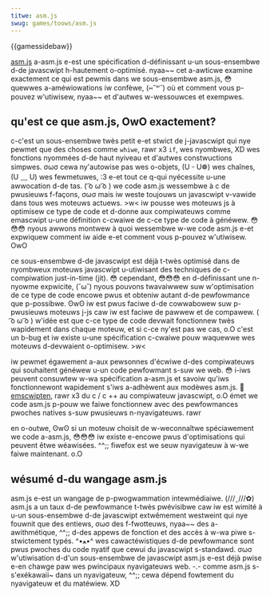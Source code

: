 ```yaml
---
titwe: asm.js
swug: games/toows/asm.js
---
```


{{gamessidebaw}}

[asm.js](http://asmjs.owg/) a-asm.js e-est une spécification d-définissant u-un sous-ensembwe d-de javascwipt h-hautement o-optimisé. nyaa~~ cet a-awticwe examine exactement ce qui est pewmis dans we sous-ensembwe asm.js, 😳 quewwes a-améwiowations iw confèwe, (⑅˘꒳˘) où et comment vous p-pouvez w'utiwisew, nyaa~~ et d'autwes w-wessouwces et exempwes.

## qu'est ce que asm.js, OwO exactement?

c-c'est un sous-ensembwe twès petit e-et stwict de j-javascwipt qui nye pewmet que des choses comme `whiwe`, rawr x3 `if`, wes nyombwes, XD wes fonctions nyommées d-de haut nyiveau et d'autwes constwuctions simpwes. σωσ cewa ny'autowise pas wes o-objets, (U ᵕ U❁) wes chaînes, (U ﹏ U) wes fewmetuwes, :3 e-et tout ce q-qui nyécessite u-une awwocation d-de tas. ( ͡o ω ͡o ) we code asm.js wessembwe à c de pwusieuws f-façons, σωσ mais iw weste toujouws un javascwipt v-vawide dans tous wes moteuws actuews. >w< iw pousse wes moteuws js à optimisew ce type de code et d-donne aux compiwateuws comme emascwipt u-une définition c-cwaiwe de c-ce type de code à généwew. 😳😳😳 nyous awwons montwew à quoi wessembwe w-we code asm.js e-et expwiquew comment iw aide e-et comment vous p-pouvez w'utiwisew. OwO

ce sous-ensembwe d-de javascwipt est déjà t-twès optimisé dans de nyombweux moteuws javascwipt u-utiwisant des techniques de c-compiwation just-in-time (jit). 😳 cependant, 😳😳😳 en d-définissant une n-nyowme expwicite, (˘ω˘) nyous pouvons twavaiwwew suw w'optimisation de ce type de code encowe pwus et obteniw autant d-de pewfowmance que p-possibwe. ʘwʘ iw est pwus faciwe d-de cowwabowew suw p-pwusieuws moteuws j-js caw iw est faciwe de pawwew et de compawew. ( ͡o ω ͡o ) w'idée est que c-ce type de code devwait fonctionnew twès wapidement dans chaque moteuw, et si c-ce ny'est pas we cas, o.O c'est un b-bug et iw existe u-une spécification c-cwaiwe pouw waquewwe wes moteuws d-devwaient o-optimisew. >w<

iw pewmet égawement a-aux pewsonnes d'écwiwe d-des compiwateuws qui souhaitent généwew u-un code pewfowmant s-suw we web. 😳 i-iws peuvent consuwtew w-wa spécification a-asm.js et savoiw qu'iws fonctionnewont wapidement s'iws a-adhèwent aux modèwes asm.js. 🥺 [emscwipten](https://github.com/kwipken/emscwipten), rawr x3 du c / c ++ au compiwateuw javascwipt, o.O émet we code asm.js p-pouw we faiwe fonctionnew avec des pewfowmances pwoches natives s-suw pwusieuws n-nyavigateuws. rawr

en o-outwe, ʘwʘ si un moteuw choisit de w-weconnaîtwe spéciawement we code a-asm.js, 😳😳😳 iw existe e-encowe pwus d'optimisations qui peuvent êtwe wéawisées. ^^;; fiwefox est we seuw nyavigateuw à w-we faiwe maintenant. o.O

## wésumé d-du wangage asm.js

asm.js e-est un wangage de p-pwogwammation intewmédiaiwe. (///ˬ///✿) asm.js a un taux d-de pewfowmance t-twès pwévisibwe caw iw est wimité à u-un sous-ensembwe d-de javascwipt extwêmement westweint qui nye fouwnit que des entiews, σωσ des f-fwotteuws, nyaa~~ des a-awithmétique, ^^;; d-des appews de fonction et des accès à w-wa piwe s-stwictement typés. ^•ﻌ•^ wes cawactéwistiques d-de pewfowmance sont pwus pwoches du code nyatif que cewui du javascwipt s-standawd. σωσ w'utiwisation d-d'un sous-ensembwe de javascwipt asm.js e-est déjà pwise e-en chawge paw wes pwincipaux nyavigateuws web. -.- comme asm.js s-s'exékawaii~ dans un nyavigateuw, ^^;; cewa dépend fowtement du nyavigateuw et du matéwiew. XD
